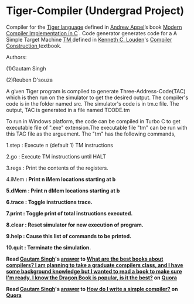 # Tiger-Compiler (Undergrad Project)

Compiler for the <a href="http://www.cs.columbia.edu/~sedwards/classes/2002/w4115/tiger.pdf"> Tiger language</a>  defined in <a href="https://www.cs.princeton.edu/~appel/"> Andrew Appel</a>’s book <a href="https://www.cs.princeton.edu/~appel/modern/c/"> Modern Compiler Implementation in C</a> . Code generator generates code for a A Simple Target Machine <a href="http://www.cs.sjsu.edu/~louden/cmptext/contents.htm"> TM </a> 
defined in  <a href="http://www.cs.sjsu.edu/~louden/index.html"> Kenneth C. Louden</a>'s <a href="http://www.cs.sjsu.edu/~louden/cmptext/"> Compiler Construction </a> textbook.

 



  Authors: 
 
  (1)Gautam Singh 
  
  (2)Reuben D'souza



A given Tiger program is compiled to generate Three-Address-Code(TAC) which is then run on the simulator to get the desired output.
The compiler's code is in the folder named src. The simulator's code is in tm.c file. The output, TAC is generated in a file named TCODE.tm

To run in Windows platform, the code can be compiled in Turbo C to get executable file of ".exe" extension.The executable file "tm" can be run with this TAC file as the arguement. The "tm" has the following commands,


1.step <n>             		: Execute n (default 1) TM instructions

2.go                      	: Execute TM instructions until HALT

3.regs                    	: Print the contents of the registers.

4.iMem <b><n>    		: Print n iMem locations starting at b

5.dMem <b><n>  	        	: Print n dMem locations starting at b

6.trace				: Toggle instructions trace.

7.print				: Toggle print of total instructions executed.

8.clear				: Reset simulator for new execution of program.

9.help 				: Cause this list of commands to be printed.

10.quit				: Terminate the simulation.


<span class='quora-content-embed' data-name='What-are-the-best-books-about-compilers-I-am-planning-to-take-a-graduate-compilers-class-and-I-have-some-background-knowledge-but-I-wanted-to-read-a-book-to-make-sure-Im-ready-I-know-the-Dragon-Book-is-popular-is-it-the-best/answer/Gautam-Singh'>Read <a class='quora-content-link' data-width='559' data-height='250' href='https://www.quora.com/What-are-the-best-books-about-compilers-I-am-planning-to-take-a-graduate-compilers-class-and-I-have-some-background-knowledge-but-I-wanted-to-read-a-book-to-make-sure-Im-ready-I-know-the-Dragon-Book-is-popular-is-it-the-best/answer/Gautam-Singh' data-type='answer' data-id='4179311' data-key='e60d55cae4786e3db9258d08fce8972a' load-full-answer='False' data-embed='diUJ33C'><a href='https://www.quora.com/Gautam-Singh'>Gautam Singh</a>&#039;s <a href='/What-are-the-best-books-about-compilers-I-am-planning-to-take-a-graduate-compilers-class-and-I-have-some-background-knowledge-but-I-wanted-to-read-a-book-to-make-sure-Im-ready-I-know-the-Dragon-Book-is-popular-is-it-the-best#ans4179311'>answer</a> to <a href='/What-are-the-best-books-about-compilers-I-am-planning-to-take-a-graduate-compilers-class-and-I-have-some-background-knowledge-but-I-wanted-to-read-a-book-to-make-sure-Im-ready-I-know-the-Dragon-Book-is-popular-is-it-the-best' ref='canonical'><span class="rendered_qtext">What are the best books about compilers? I am planning to take a graduate compilers class, and I have some background knowledge but I wanted to read a book to make sure I&#039;m ready. I know the Dragon Book is popular, is it the best?</span></a></a> on <a href='https://www.__nousername__.main.quora.com'>Quora</a><script type="text/javascript" src="https://www.quora.com/widgets/content"></script></span>



<span class='quora-content-embed' data-name='How-do-I-write-a-simple-compiler/answer/Gautam-Singh'>Read <a class='quora-content-link' data-width='559' data-height='250' href='https://www.quora.com/How-do-I-write-a-simple-compiler/answer/Gautam-Singh' data-type='answer' data-id='16308065' data-key='a0298ca4d6b93fa679b7a2f27d9fd5ab' load-full-answer='False' data-embed='diUJ33C'><a href='https://www.quora.com/Gautam-Singh'>Gautam Singh</a>&#039;s <a href='/How-do-I-write-a-simple-compiler#ans16308065'>answer</a> to <a href='/How-do-I-write-a-simple-compiler' ref='canonical'><span class="rendered_qtext">How do I write a simple compiler?</span></a></a> on <a href='https://www.__nousername__.main.quora.com'>Quora</a><script type="text/javascript" src="https://www.quora.com/widgets/content"></script></span>




